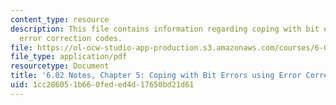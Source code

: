 ```yaml
---
content_type: resource
description: This file contains information regarding coping with bit errors using
  error correction codes.
file: https://ol-ocw-studio-app-production.s3.amazonaws.com/courses/6-02-introduction-to-eecs-ii-digital-communication-systems-fall-2012/1cc286051b660feded4d17650bd21d61_MIT6_02F12_chap05.pdf
file_type: application/pdf
resourcetype: Document
title: '6.02 Notes, Chapter 5: Coping with Bit Errors using Error Correction Codes'
uid: 1cc28605-1b66-0fed-ed4d-17650bd21d61
---
```

